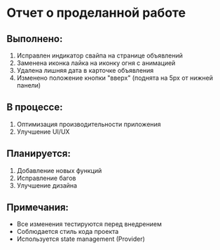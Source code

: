 # Отчет о проделанной работе

## Выполнено:
1. Исправлен индикатор свайпа на странице объявлений
2. Заменена иконка лайка на иконку огня с анимацией
3. Удалена лишняя дата в карточке объявления
4. Изменено положение кнопки "вверх" (поднята на 5px от нижней панели)

## В процессе:
1. Оптимизация производительности приложения
2. Улучшение UI/UX

## Планируется:
1. Добавление новых функций
2. Исправление багов
3. Улучшение дизайна

## Примечания:
- Все изменения тестируются перед внедрением
- Соблюдается стиль кода проекта
- Используется state management (Provider) 